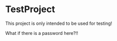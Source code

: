 # TestProject
This project is only intended to be used for testing!

What if there is a password here?!!